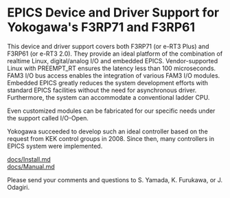 EPICS Device and Driver Support for Yokogawa's F3RP71 and F3RP61
================================================================

This device and driver support covers both F3RP71 (or e-RT3 Plus) and
F3RP61 (or e-RT3 2.0). They provide an ideal platform of the
combination of realtime Linux, digital/analog I/O and embedded
EPICS. Vendor-supported Linux with PREEMPT_RT ensures the latency less
than 100 microseconds. FAM3 I/O bus access enables the integration of
various FAM3 I/O modules. Embedded EPICS greatly reduces the system
development efforts with standard EPICS facilities without the need
for asynchronous driver. Furthermore, the system can accommodate a
conventional ladder CPU.

Even customized modules can be fabricated for our specific needs under
the support called I/O-Open.

Yokogawa succeeded to develop such an ideal controller based on the
request from KEK control groups in 2008. Since then, many controllers
in EPICS system were implemented.

[docs/Install.md](docs/Install.md)  
[docs/Manual.md](docs/Manual.md)  

Please send your comments and questions to S. Yamada, K. Furukawa, or J. Odagiri.

